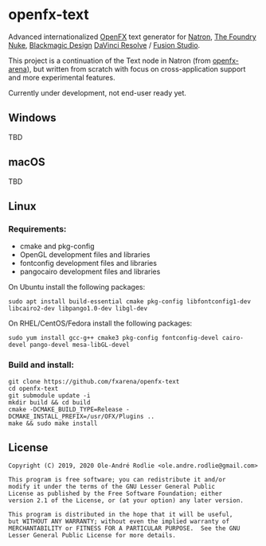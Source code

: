 # openfx-text

Advanced internationalized [OpenFX](http://openeffects.org/) text generator for [Natron](https://natrongithub.github.io/), [The Foundry](https://www.foundry.com/) [Nuke](https://www.foundry.com/products/nuke), [Blackmagic Design](https://blackmagicdesign.com) [DaVinci Resolve](https://www.blackmagicdesign.com/products/davinciresolve) / [Fusion Studio](https://www.blackmagicdesign.com/no/products/fusion).

This project is a continuation of the Text node in Natron (from [openfx-arena](https://github.com/NatronGitHub/openfx-arena)), but written from scratch with focus on cross-application support and more experimental features.

Currently under development, not end-user ready yet.

## Windows

TBD

## macOS

TBD

## Linux

### Requirements:

 * cmake and pkg-config
 * OpenGL development files and libraries
 * fontconfig development files and libraries
 * pangocairo development files and libraries

On Ubuntu install the following packages:

```
sudo apt install build-essential cmake pkg-config libfontconfig1-dev libcairo2-dev libpango1.0-dev libgl-dev
```

On RHEL/CentOS/Fedora install the following packages:

```
sudo yum install gcc-g++ cmake3 pkg-config fontconfig-devel cairo-devel pango-devel mesa-libGL-devel
```

### Build and install:

```
git clone https://github.com/fxarena/openfx-text
cd openfx-text
git submodule update -i
mkdir build && cd build
cmake -DCMAKE_BUILD_TYPE=Release -DCMAKE_INSTALL_PREFIX=/usr/OFX/Plugins ..
make && sudo make install
```

## License

```
Copyright (C) 2019, 2020 Ole-André Rodlie <ole.andre.rodlie@gmail.com>

This program is free software; you can redistribute it and/or
modify it under the terms of the GNU Lesser General Public
License as published by the Free Software Foundation; either
version 2.1 of the License, or (at your option) any later version.

This program is distributed in the hope that it will be useful,
but WITHOUT ANY WARRANTY; without even the implied warranty of
MERCHANTABILITY or FITNESS FOR A PARTICULAR PURPOSE.  See the GNU
Lesser General Public License for more details.
```
